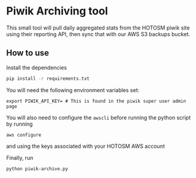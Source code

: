 # Piwik Archiving tool

This small tool will pull daily aggregated stats from the HOTOSM piwik site using their reporting API, then sync that with our AWS S3 backups bucket. 

## How to use

Install the dependencies
```bash
pip install -r requirements.txt
```

You will need the following environment variables set: 
```
export PIWIK_API_KEY= # This is found in the piwik super user admin page
```

You will also need to configure the `awscli` before running the python script by running
```
aws configure
```

and using the keys associated with your HOTOSM AWS account

Finally, run 
```
python piwik-archive.py
```
